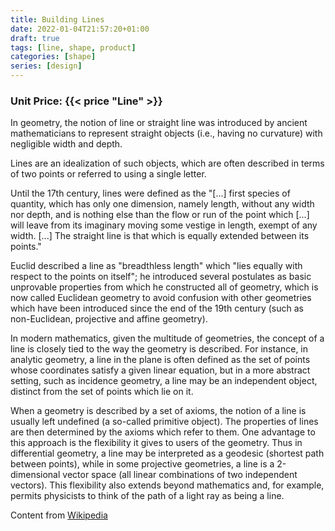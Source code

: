 ```yaml
---
title: Building Lines
date: 2022-01-04T21:57:20+01:00
draft: true
tags: [line, shape, product]
categories: [shape]
series: [design]
---
```


### Unit Price: {{< price "Line" >}} 

In geometry, the notion of line or straight line was introduced by ancient mathematicians to represent straight objects (i.e., having no curvature) with negligible width and depth.

<!--more-->

Lines are an idealization of such objects, which are often described in terms of two points or referred to using a single letter.

Until the 17th century, lines were defined as the "[...] first species of quantity, which has only one dimension, namely length, without any width nor depth, and is nothing else than the flow or run of the point which [...] will leave from its imaginary moving some vestige in length, exempt of any width. [...] The straight line is that which is equally extended between its points."

Euclid described a line as "breadthless length" which "lies equally with respect to the points on itself"; he introduced several postulates as basic unprovable properties from which he constructed all of geometry, which is now called Euclidean geometry to avoid confusion with other geometries which have been introduced since the end of the 19th century (such as non-Euclidean, projective and affine geometry).

In modern mathematics, given the multitude of geometries, the concept of a line is closely tied to the way the geometry is described. For instance, in analytic geometry, a line in the plane is often defined as the set of points whose coordinates satisfy a given linear equation, but in a more abstract setting, such as incidence geometry, a line may be an independent object, distinct from the set of points which lie on it.

When a geometry is described by a set of axioms, the notion of a line is usually left undefined (a so-called primitive object). The properties of lines are then determined by the axioms which refer to them. One advantage to this approach is the flexibility it gives to users of the geometry. Thus in differential geometry, a line may be interpreted as a geodesic (shortest path between points), while in some projective geometries, a line is a 2-dimensional vector space (all linear combinations of two independent vectors). This flexibility also extends beyond mathematics and, for example, permits physicists to think of the path of a light ray as being a line.

Content from [Wikipedia](https://en.wikipedia.org/wiki/Line_(geometry))